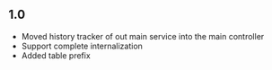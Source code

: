 
1.0
---

 * Moved history tracker of out main service into the main controller
 * Support complete internalization
 * Added table prefix